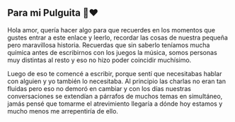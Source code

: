 

## Para mi Pulguita 🌈♥️

Hola amor, quería hacer algo para que recuerdes en los momentos que gustes 
entrar a este enlace y leerlo, recordar las cosas de nuestra pequeña pero
maravillosa historia. Recuerdas que sin saberlo teníamos mucha química
antes de escribirnos con los juegos la música, somos personas muy distintas al resto
y eso no hizo poder coincidir muchísimo.

Luego de eso te comencé a escribir, porque sentí que necesitabas hablar con alguien y yo también
lo necesitaba. Al principio las charlas no eran tan fluidas pero eso no demoró
en cambiar y con los días nuestras conversaciones se extendían a párrafos de muchos temas en
simultáneo, jamás pensé que tomarme el atrevimiento llegaría a dónde hoy estamos y mucho menos me
arrepentiría de ello.

